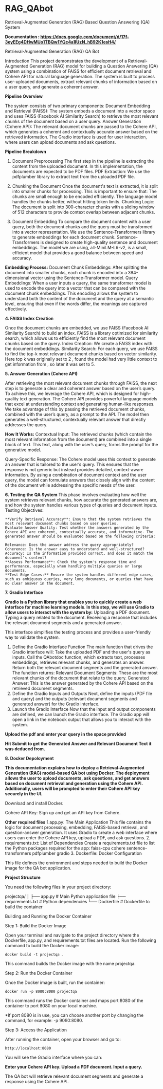 # RAG_QAbot
Retrieval-Augmented Generation (RAG) Based Question Answering (QA) System

**Documentation : https://docs.google.com/document/d/17f-3eyEEg4DHwMUo1TBQw1YQc4a1IUzN_hB92K1esH4/**

Retrieval-Augmented Generation (RAG) QA Bot

Introduction
  This project demonstrates the development of a Retrieval-Augmented Generation (RAG) model for building a Question Answering (QA) system using a combination of FAISS for efficient document retrieval and Cohere API for natural language generation. The system is built to process user-uploaded documents, extract relevant chunks of information based on a user query, and generate a coherent answer.

**Pipeline Overview**

  The system consists of two primary components:
Document Embedding and Retrieval (FAISS): The system embeds a document into a vector space and uses FAISS (Facebook AI Similarity Search) to retrieve the most relevant chunks of the document based on a user query.
Answer Generation (Cohere API): The relevant document chunks are passed to the Cohere API, which generates a coherent and contextually accurate answer based on the retrieved information.
The Gradio interface is used for user interaction, where users can upload documents and ask questions.

**Pipeline Breakdown**

1. Document Preprocessing
  The first step in the pipeline is extracting the content from the uploaded document. In this implementation, the documents are expected to be PDF files.
PDF Extraction: We use the pdfplumber library to extract text from the uploaded PDF file.
2. Chunking the Document
  Once the document's text is extracted, it is split into smaller chunks for processing. This is important to ensure that:
The chunks are small enough to be encoded efficiently.
The language model handles the chunks better, without hitting token limits.
Chunking Logic: The document is split into 300-character chunks with a sliding window of 512 characters to provide context overlap between adjacent chunks.

3. Document Embedding
  To compare the document content with a user query, both the document chunks and the query must be transformed into a vector representation. 
We use the Sentence-Transformers library to generate embeddings for each document chunk.
Sentence-Transformers  is designed to create high-quality sentence and document embeddings. The model we are using, all-MiniLM-L6-v2, is a small, efficient model that provides a good balance between speed and accuracy.

**Embedding Process:**
    Document Chunk Embeddings: After splitting the document into smaller chunks, each chunk is encoded into a 384-dimensional vector using the Sentence-Transformer model.
  Query Embeddings: When a user inputs a query, the same transformer model is used to encode the query into a vector that can be compared with the document chunk embeddings.
  This encoding allows the system to understand both the content of the document and the query at a semantic level, ensuring that even if the words differ, the meanings are captured effectively.

**4. FAISS Index Creation**

  Once the document chunks are embedded, we use FAISS (Facebook AI Similarity Search) to build an index. FAISS is a library optimized for similarity search, which allows us to efficiently find     the most relevant document chunks based on the query.
  Index Creation: We create a FAISS index with the document embeddings.
  Similarity Search: For each query, we use FAISS to find the top-k most relevant document chunks based on vector similarity. 
  Here top k was originally set to 2 , found the model had very little context to get information from , so later it was set to 5.

**5. Answer Generation (Cohere API)**

  After retrieving the most relevant document chunks through FAISS, the next step is to generate a clear and coherent answer based on the user’s query. To achieve this, we leverage the Cohere API, which is designed for high-quality text generation.
  The Cohere API provides powerful language models that excel at understanding context and generating human-like responses. 
  We take advantage of this by passing the retrieved document chunks, combined with the user’s query, as a prompt to the API. The model then generates a well-structured, contextually relevant answer that directly addresses the query.

**How It Works:**
  Contextual Input: The retrieved chunks (which contain the most relevant information from the document) are combined into a single block of text. This text, along with the user’s query, forms the prompt for the generative model.
  
  Query-Specific Response: The Cohere model uses this context to generate an answer that is tailored to the user’s query. This ensures that the response is not generic but instead provides detailed, context-aware information.
By using a combination of document context and the user query, the model can formulate answers that closely align with the content of the document while addressing the specific needs of the user.

**6. Testing the QA System**
    This phase involves evaluating how well the system retrieves relevant chunks, how accurate the generated answers are, and how the system handles various types of queries and document inputs.
    Testing Objectives:
    
    **Verify Retrieval Accuracy**: Ensure that the system retrieves the most relevant document chunks based on user queries.
    Evaluate Answer Quality: Test whether the answers generated by the Cohere API are coherent, contextually accurate, and informative. The generated answer should be evaluated based on the following criteria:
    
    Relevance: Does the answer address the query appropriately?
    Coherence: Is the answer easy to understand and well-structured?
    Accuracy: Is the information provided correct, and does it match the document's content?
    **Assess Performance**: Check the system's response time and performance, especially when handling multiple queries or large documents.
    **Test Edge Cases:** Ensure the system handles different edge cases, such as ambiguous queries, very long documents, or queries that have no clear answer in the document.

**7. Gradio Interface**

  **Gradio is a Python library that enables you to quickly create a web interface for machine learning models. In this step, we will use Gradio to allow users to interact with the system by:**
    Uploading a PDF document.
    Typing a query related to the document.
    Receiving a response that includes the relevant document segments and a generated answer.
  
  This interface simplifies the testing process and provides a user-friendly way to validate the system.
 
  1. Define the Gradio Interface Function
      The main function that drives the Gradio interface will:
      Take the uploaded PDF and the user's query as inputs.
      Call the QAbotdoc function, which extracts text, processes embeddings, retrieves relevant chunks, and generates an answer.
      Return both the relevant document segments and the generated answer.
      The function returns:
      Relevant Document Segments: These are the most relevant chunks of the document that relate to the query.
      Generated Answer: This is the answer generated by the Cohere API based on the retrieved document segments.
  2. Define the Gradio Inputs and Outputs
      Next, define the inputs (PDF file and query) and the outputs (relevant document segments and generated answer) for the Gradio interface.
  3. Launch the Gradio Interface
      Now that the input and output components are defined, we can launch the Gradio interface. The Gradio app will open a link in the notebook output that allows you to interact with the system.


**Upload the pdf and enter your query in the space provided**

**Hit Submit to get the Generated Answer and Relevant Document Text it was deduced from.**

**8. Docker Depoloyment**

**This documentation explains how to deploy a Retrieval-Augmented Generation (RAG) model-based QA bot using Docker. The deployment allows the user to upload documents, ask questions, and get answers based on document retrieval and generation using the Cohere API.
Additionally, users will be prompted to enter their Cohere API key securely in the UI.**

Download and install Docker.

Cohere API Key: Sign up and get an API key from Cohere.

**Other required files**
  1.app.py: The Main Application
  This file contains the logic for document processing, embedding, FAISS-based retrieval, and question-answer generation. It uses Gradio to create a web interface where users can enter the   Cohere API key, upload a PDF, and ask questions.
  2. requirements.txt: List of Dependencies
  Create a requirements.txt file to list the Python packages required for the app:
    faiss-cpu
    cohere
    sentence-transformers
    pdfplumber
    gradio
  3. Dockerfile: Docker Configuration
  
  This file defines the environment and steps needed to build the Docker image for the QA bot application.
  
**Project Structure**

  You need the following files in your project directory:

projectqa/
│
├── app.py              # Main Python application file
├── requirements.txt    # Python dependencies
└── Dockerfile          # Dockerfile to build the container

​​Building and Running the Docker Container

Step 1: Build the Docker Image

Open your terminal and navigate to the project directory where the Dockerfile, app.py, and requirements.txt files are located. Run the following command to build the Docker image:

    docker build -t projectqa .

This command builds the Docker image with the name projectqa.

Step 2: Run the Docker Container

Once the Docker image is built, run the container:

    docker run -p 8080:8080 projectqa

This command runs the Docker container and maps port 8080 of the container to port 8080 on your local machine.

*If port 8080 is in use, you can choose another port by changing the command, for example: -p 9090:8080.

Step 3: Access the Application

After running the container, open your browser and go to:

    http://localhost:8080

You will see the Gradio interface where you can:

**Enter your Cohere API key.
Upload a PDF document.
Input a query.**


The QA bot will retrieve relevant document segments and generate a response using the Cohere API.





